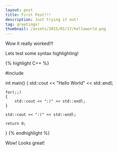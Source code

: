 ```yaml
---
layout: post
title: First Post!!!
description: Just trying it out!
tag: greetings!
thumbnail: /assets/2015/01/17/helloworld.png
---
```


Wow it really worked!!!


Lets test some syntax highlighting!

{% highlight C++ %}

#include <iostream>

int main()
{
	std::cout << "Hello World" << std::endl;

	for(;;)
	{
		std::cout << ":)" << std::endl;
	}

	std::cout << ":(" << std::endl;

	return 0;
}
{% endhighlight %}

Wow! Looks great!